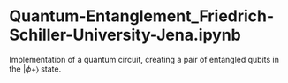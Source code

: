 # Quantum-Entanglement_Friedrich-Schiller-University-Jena.ipynb
Implementation of a quantum circuit, creating a pair of entangled qubits in the  |𝜙+⟩  state.
